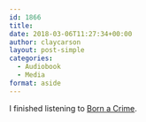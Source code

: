 ```yaml
---
id: 1866
title: 
date: 2018-03-06T11:27:34+00:00
author: claycarson
layout: post-simple
categories: 
  - Audiobook
  - Media
format: aside
---
```

I finished listening to [Born a Crime](https://audible.com/pd/Bios-Memoirs/Born-a-Crime-Audiobook/B01IW9TQPK?serial=&).<!--more-->